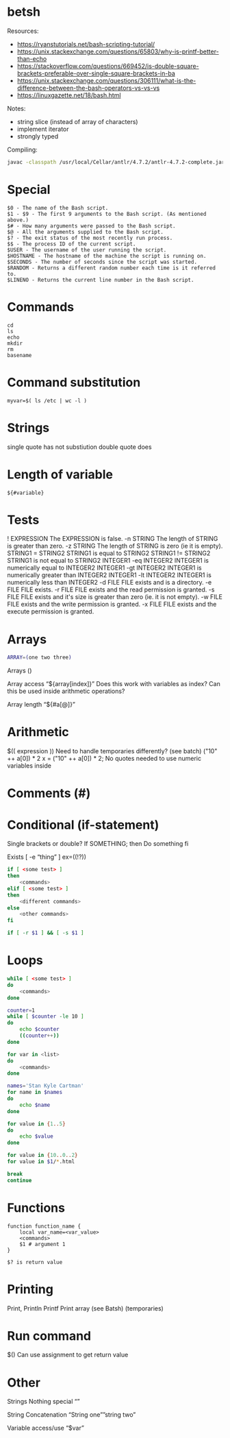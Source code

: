 # betsh

Resources:

- https://ryanstutorials.net/bash-scripting-tutorial/
- https://unix.stackexchange.com/questions/65803/why-is-printf-better-than-echo
- https://stackoverflow.com/questions/669452/is-double-square-brackets-preferable-over-single-square-brackets-in-ba
- https://unix.stackexchange.com/questions/306111/what-is-the-difference-between-the-bash-operators-vs-vs-vs
- https://linuxgazette.net/18/bash.html

Notes:

- string slice (instead of array of characters)
- implement iterator
- strongly typed

Compiling:

```bash
javac -classpath /usr/local/Cellar/antlr/4.7.2/antlr-4.7.2-complete.jar *.java
```

# Special

```
$0 - The name of the Bash script.
$1 - $9 - The first 9 arguments to the Bash script. (As mentioned above.)
$# - How many arguments were passed to the Bash script.
$@ - All the arguments supplied to the Bash script.
$? - The exit status of the most recently run process.
$$ - The process ID of the current script.
$USER - The username of the user running the script.
$HOSTNAME - The hostname of the machine the script is running on.
$SECONDS - The number of seconds since the script was started.
$RANDOM - Returns a different random number each time is it referred to.
$LINENO - Returns the current line number in the Bash script.
```

# Commands

```
cd
ls
echo
mkdir
rm
basename
```

# Command substitution

```
myvar=$( ls /etc | wc -l )
```

# Strings
single quote has not substiution
double quote does

# Length of variable

```
${#variable}
```

# Tests

! EXPRESSION    The EXPRESSION is false.
-n STRING   The length of STRING is greater than zero.
-z STRING   The length of STRING is zero (ie it is empty).
STRING1 = STRING2   STRING1 is equal to STRING2
STRING1 != STRING2  STRING1 is not equal to STRING2
INTEGER1 -eq INTEGER2   INTEGER1 is numerically equal to INTEGER2
INTEGER1 -gt INTEGER2   INTEGER1 is numerically greater than INTEGER2
INTEGER1 -lt INTEGER2   INTEGER1 is numerically less than INTEGER2
-d FILE FILE exists and is a directory.
-e FILE FILE exists.
-r FILE FILE exists and the read permission is granted.
-s FILE FILE exists and it's size is greater than zero (ie. it is not empty).
-w FILE FILE exists and the write permission is granted.
-x FILE FILE exists and the execute permission is granted.

# Arrays

```bash
ARRAY=(one two three)
```

Arrays
    ()

Array access
    “${array[index]}”
Does this work with variables as index?
Can this be used inside arithmetic operations?

Array length
    “${#a[@]}”

# Arithmetic

$(( expression ))
    Need to handle temporaries differently? (see batch)
    ("10" ++ a[0]) * 2
x = ("10" ++ a[0]) * 2;
No quotes needed to use numeric variables inside

# Comments (#)

# Conditional (if-statement)
Single brackets or double?
If SOMETHING; then
    Do something
fi

Exists
    [ -e “thing” ]
    ex=$((!$?))

```bash
if [ <some test> ]
then
    <commands>
elif [ <some test> ] 
then
    <different commands>
else
    <other commands>
fi

if [ -r $1 ] && [ -s $1 ]
```

# Loops

```bash
while [ <some test> ]
do
    <commands>
done

counter=1
while [ $counter -le 10 ]
do
    echo $counter
    ((counter++))
done

for var in <list>
do
    <commands>
done

names='Stan Kyle Cartman'
for name in $names
do
    echo $name
done

for value in {1..5}
do
    echo $value
done

for value in {10..0..2}
for value in $1/*.html

break
continue
```

# Functions

```
function function_name {
    local var_name=<var_value>
    <commands>
    $1 # argument 1
}

$? is return value
```

# Printing

Print, Println
Printf
    Print array (see Batsh) (temporaries)

# Run command
$()
Can use assignment to get return value

# Other

Strings
    Nothing special “”

String Concatenation
    “String one””string two”

Variable access/use
    “$var”
